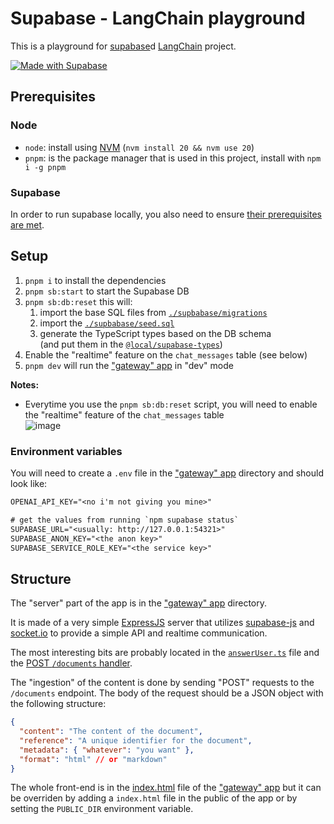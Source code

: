 # Supabase - LangChain playground

This is a playground for [supabase](https://supabase.com)d
[LangChain](https://js.langchain.com/docs/get_started/introduction) project.

[![Made with Supabase](https://supabase.com/badge-made-with-supabase.svg)](https://supabase.com)

## Prerequisites

### Node

- `node`: install using [NVM](https://github.com/nvm-sh/nvm/blob/master/README.md#installing-and-updating)
  (`nvm install 20 && nvm use 20`)
- `pnpm`: is the package manager that is used in this project, install with `npm i -g pnpm`

### Supabase

In order to run supabase locally, you also need to ensure
[their prerequisites are met](https://github.com/supabase/supabase/blob/master/DEVELOPERS.md#local-development).

## Setup

1. `pnpm i` to install the dependencies
1. `pnpm sb:start` to start the Supabase DB
1. `pnpm sb:db:reset` this will:
   1. import the base SQL files from [`./supbabase/migrations`](./supbabase/migrations)
   1. import the [`./supbabase/seed.sql`](./supbabase/seed.sql)
   1. generate the TypeScript types based on the DB schema  
      (and put them in the [`@local/supabase-types`](./packages/supabase-types))
1. Enable the "realtime" feature on the `chat_messages` table (see below)
1. `pnpm dev` will run the ["gateway" app](./apps/gateway) in "dev" mode

**Notes:**

- Everytime you use the `pnpm sb:db:reset` script, you will need to enable the "realtime"
  feature of the `chat_messages` table  
  ![image](https://github.com/zeropaper/dupachain/assets/65971/a650efe4-233d-4d77-8cf2-8eb3e4d4240d)

### Environment variables

You will need to create a `.env` file in the ["gateway" app](./apps/gateway)
directory and should look like:

```txt
OPENAI_API_KEY="<no i'm not giving you mine>"

# get the values from running `npm supabase status`
SUPABASE_URL="<usually: http://127.0.0.1:54321>"
SUPABASE_ANON_KEY="<the anon key>"
SUPABASE_SERVICE_ROLE_KEY="<the service key>"
```

## Structure

The "server" part of the app is in the ["gateway" app](./apps/gateway) directory.

It is made of a very simple [ExpressJS](https://expressjs.com/) server that
utilizes [supabase-js](https://www.npmjs.com/package/@supabase/supabase-js)
and [socket.io](https://www.npmjs.com/package/socket.io) to provide a simple API and
realtime communication.

The most interesting bits are probably located in the
[`answerUser.ts`](./apps/gateway/src/chats/answerUser.ts) file and the
[POST `/documents` handler](./apps/gateway/src/index.ts).

The "ingestion" of the content is done by sending "POST" requests to the
`/documents` endpoint. The body of the request should be a JSON object with
the following structure:

```json
{
  "content": "The content of the document",
  "reference": "A unique identifier for the document",
  "metadata": { "whatever": "you want" },
  "format": "html" // or "markdown"
}
```

The whole front-end is in the [index.html](./apps/gateway/src/index.html) file
of the ["gateway" app](./apps/gateway) but it can be overriden by adding a
`index.html` file in the public of the app or by setting the `PUBLIC_DIR`
environment variable.
